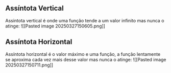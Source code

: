 
## Assíntota Vertical

Assintota vertical é onde uma função tende a um valor infinito mas nunca o atinge:
![[Pasted image 20250327150605.png]]

## Assíntota Horizontal

Assíntota horizontal é o valor máximo e uma função, a função lentamente se aproxima cada vez mais desse valor mas nunca o atinge:
![[Pasted image 20250327150711.png]]
